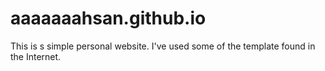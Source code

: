 # aaaaaaahsan.github.io

This is s simple personal website. I've used some of the template found in the Internet.
